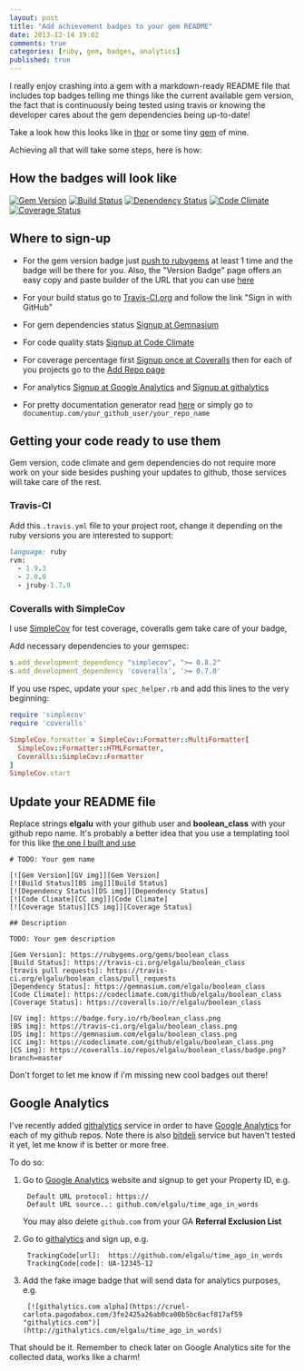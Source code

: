 ```yaml
---
layout: post
title: "Add achievement badges to your gem README"
date: 2013-12-14 19:02
comments: true
categories: [ruby, gem, badges, analytics]
published: true
---
```

I really enjoy crashing into a gem with a markdown-ready README file that includes top badges telling me things like the current available gem version, the fact that is continuously being tested using travis or knowing the developer cares about the gem dependencies being up-to-date!

Take a look how this looks like in [thor][] or some tiny [gem][boolean_class] of mine.

Achieving all that will take some steps, here is how:

## How the badges will look like

[![Gem Version][GV img]][Gem Version]
[![Build Status][BS img]][Build Status]
[![Dependency Status][DS img]][Dependency Status]
[![Code Climate][CC img]][Code Climate]
[![Coverage Status][CS img]][Coverage Status]

## Where to sign-up

+ For the gem version badge just [push to rubygems] at least 1 time and the badge will be there for you. Also, the "Version Badge" page offers an easy copy and paste builder of the URL that you can use [here][Version Badge]

+ For your build status go to [Travis-CI.org](https://travis-ci.org) and follow the link "Sign in with GitHub"

+ For gem dependencies status [Signup at Gemnasium](https://gemnasium.com/users/auth/github)

+ For code quality stats [Signup at Code Climate](https://codeclimate.com/github/signup)

+ For coverage percentage first [Signup once at Coveralls](https://coveralls.io/authorize/github) then for each of you projects go to the [Add Repo page](https://coveralls.io/repos/new)

+ For analytics [Signup at Google Analytics](http://www.google.com/analytics) and [Signup at githalytics][githalytics]

+ For pretty documentation generator read [here](http://documentup.com)
  or simply go to `documentup.com/your_github_user/your_repo_name`

## Getting your code ready to use them

Gem version, code climate and gem dependencies do not require more work on your side besides pushing your updates to github, those services will take care of the rest.

### Travis-CI

Add this `.travis.yml` file to your project root, change it depending on the ruby versions you are interested to support:

```ruby
language: ruby
rvm:
  - 1.9.3
  - 2.0.0
  - jruby-1.7.9
```

### Coveralls with SimpleCov

I use [SimpleCov] for test coverage, coveralls gem take care of your badge,

Add necessary dependencies to your gemspec:

```ruby
s.add_development_dependency "simplecov", ">= 0.8.2"
s.add_development_dependency 'coveralls', '>= 0.7.0'
```

If you use rspec, update your `spec_helper.rb` and add this lines to the very beginning:

```ruby
require 'simplecov'
require 'coveralls'

SimpleCov.formatter = SimpleCov::Formatter::MultiFormatter[
  SimpleCov::Formatter::HTMLFormatter,
  Coveralls::SimpleCov::Formatter
]
SimpleCov.start
```

## Update your README file

Replace strings __elgalu__ with your github user and __boolean_class__ with your github repo name.
It's probably a better idea that you use a templating tool for this like [the one I built and use](https://github.com/elgalu/gem-newgem)

    # TODO: Your gem name

    [![Gem Version][GV img]][Gem Version]
    [![Build Status][BS img]][Build Status]
    [![Dependency Status][DS img]][Dependency Status]
    [![Code Climate][CC img]][Code Climate]
    [![Coverage Status][CS img]][Coverage Status]

    ## Description

    TODO: Your gem description

    [Gem Version]: https://rubygems.org/gems/boolean_class
    [Build Status]: https://travis-ci.org/elgalu/boolean_class
    [travis pull requests]: https://travis-ci.org/elgalu/boolean_class/pull_requests
    [Dependency Status]: https://gemnasium.com/elgalu/boolean_class
    [Code Climate]: https://codeclimate.com/github/elgalu/boolean_class
    [Coverage Status]: https://coveralls.io/r/elgalu/boolean_class

    [GV img]: https://badge.fury.io/rb/boolean_class.png
    [BS img]: https://travis-ci.org/elgalu/boolean_class.png
    [DS img]: https://gemnasium.com/elgalu/boolean_class.png
    [CC img]: https://codeclimate.com/github/elgalu/boolean_class.png
    [CS img]: https://coveralls.io/repos/elgalu/boolean_class/badge.png?branch=master

Don't forget to let me know if i'm missing new cool badges out there!

## Google Analytics

I've recently added [githalytics][] service in order to have [Google Analytics][] for each of my github repos. Note there is also [bitdeli][] service but haven't tested it yet, let me know if is better or more free.

To do so:

1. Go to [Google Analytics][] website and signup to get your Property ID, e.g.

        Default URL protocol: https://
        Default URL source..: github.com/elgalu/time_ago_in_words

    You may also delete `github.com` from your GA **Referral Exclusion List**

2. Go to [githalytics][] and sign up, e.g.

        TrackingCode[url]:  https://github.com/elgalu/time_ago_in_words
        TrackingCode[code]: UA-12345-12

3. Add the fake image badge that will send data for analytics purposes, e.g.

        [![githalytics.com alpha](https://cruel-carlota.pagodabox.com/3fe2425a26ab0ca00b5bc6acf817af59 "githalytics.com")](http://githalytics.com/elgalu/time_ago_in_words)

That should be it. Remember to check later on Google Analytics site for the collected data, works like a charm!


[thor]: https://github.com/wycats/thor#readme
[boolean_class]: https://github.com/elgalu/boolean_class#booleanclass
[push to rubygems]: http://guides.rubygems.org/command-reference/#gem_push
[SimpleCov]: https://github.com/colszowka/simplecov

[GV img]: https://badge.fury.io/rb/boolean_class.png
[BS img]: https://travis-ci.org/elgalu/boolean_class.png
[DS img]: https://gemnasium.com/elgalu/boolean_class.png
[CC img]: https://codeclimate.com/github/elgalu/boolean_class.png
[CS img]: https://coveralls.io/repos/elgalu/boolean_class/badge.png?branch=master

[Gem Version]: https://rubygems.org/gems/boolean_class
[Build Status]: https://travis-ci.org/elgalu/boolean_class
[travis pull requests]: https://travis-ci.org/elgalu/boolean_class/pull_requests
[Dependency Status]: https://gemnasium.com/elgalu/boolean_class
[Code Climate]: https://codeclimate.com/github/elgalu/boolean_class
[Coverage Status]: https://coveralls.io/r/elgalu/boolean_class

[Google Analytics]: http://www.google.com/analytics/
[githalytics]: http://githalytics.com/
[bitdeli]: https://bitdeli.com/
[Version Badge]: http://badge.fury.io/for/rb/
